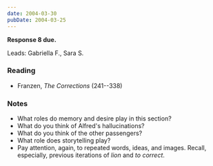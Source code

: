 ```yaml
---
date: 2004-03-30
pubDate: 2004-03-25
---
```


**Response 8 due.**

Leads: Gabriella F., Sara S.

### Reading

* Franzen, <cite>The Corrections</cite> (241--338)

### Notes

* What roles do memory and desire play in this section?
* What do you think of Alfred's hallucinations?
* What do you think of the other passengers?
* What role does storytelling play?
* Pay attention, again, to repeated words, ideas, and images. Recall, especially, previous iterations of *lion* and *to correct*.

